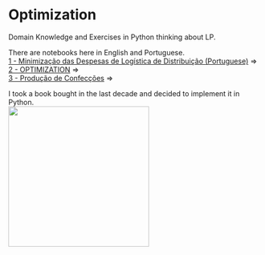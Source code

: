 # Optimization
Domain Knowledge and Exercises in Python thinking about LP.

There are notebooks here in English and Portuguese. <br>
<a href="https://github.com/marceloudo/Optimization/blob/main/Minimiza%C3%A7%C3%A3o%20Despesa%20Log%C3%ADstica.ipynb">
1 - Minimização das Despesas de Logística de Distribuição (Portuguese)</a> =>
<br>
<a href="https://github.com/marceloudo/Optimization/blob/main/OPTIMIZATION.ipynb">
2 - OPTIMIZATION</a> =>
<br>
<a href="https://github.com/marceloudo/Optimization/blob/main/OTIMIZA%C3%87%C3%83O%20CONFEC%C3%87%C3%83O.ipynb">
3 - Produção de Confecções</a> =>

I took a book bought in the last decade and decided to implement it in Python.<br>
<img src="https://drive.google.com/uc?export=view&amp;id=1kZcTvqYlk5ULy-guyQuouh9V-6J9rbrV" align='center' heigh=140 width=280/>
